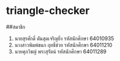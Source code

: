 # triangle-checker
##สมาชิก
1. นายสุรศักดิ์ ตันสุดเจริญยิ่ง	รหัสนักศึกษา	64010935
2. นางสาวพิมพ์ชนก ฤทธิ์ช่วย	รหัสนักศึกษา	64011210 
3. นายศุภวิชญ์ พระสุรัตน์	รหัสนักศึกษา	64011289
